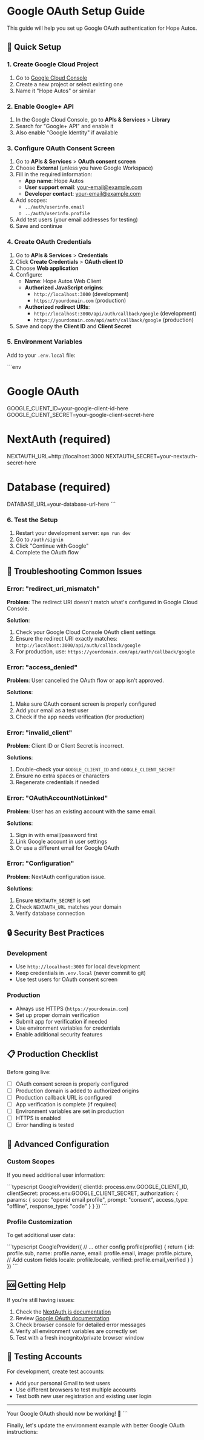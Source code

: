 # Google OAuth Setup Guide

This guide will help you set up Google OAuth authentication for Hope Autos.

## 🚀 Quick Setup

### 1. Create Google Cloud Project

1. Go to [Google Cloud Console](https://console.cloud.google.com/)
2. Create a new project or select existing one
3. Name it "Hope Autos" or similar

### 2. Enable Google+ API

1. In the Google Cloud Console, go to **APIs & Services** > **Library**
2. Search for "Google+ API" and enable it
3. Also enable "Google Identity" if available

### 3. Configure OAuth Consent Screen

1. Go to **APIs & Services** > **OAuth consent screen**
2. Choose **External** (unless you have Google Workspace)
3. Fill in the required information:
   - **App name**: Hope Autos
   - **User support email**: your-email@example.com
   - **Developer contact**: your-email@example.com
4. Add scopes:
   - `../auth/userinfo.email`
   - `../auth/userinfo.profile`
5. Add test users (your email addresses for testing)
6. Save and continue

### 4. Create OAuth Credentials

1. Go to **APIs & Services** > **Credentials**
2. Click **Create Credentials** > **OAuth client ID**
3. Choose **Web application**
4. Configure:
   - **Name**: Hope Autos Web Client
   - **Authorized JavaScript origins**:
     - `http://localhost:3000` (development)
     - `https://yourdomain.com` (production)
   - **Authorized redirect URIs**:
     - `http://localhost:3000/api/auth/callback/google` (development)
     - `https://yourdomain.com/api/auth/callback/google` (production)
5. Save and copy the **Client ID** and **Client Secret**

### 5. Environment Variables

Add to your `.env.local` file:

\`\`\`env
# Google OAuth
GOOGLE_CLIENT_ID=your-google-client-id-here
GOOGLE_CLIENT_SECRET=your-google-client-secret-here

# NextAuth (required)
NEXTAUTH_URL=http://localhost:3000
NEXTAUTH_SECRET=your-nextauth-secret-here

# Database (required)
DATABASE_URL=your-database-url-here
\`\`\`

### 6. Test the Setup

1. Restart your development server: `npm run dev`
2. Go to `/auth/signin`
3. Click "Continue with Google"
4. Complete the OAuth flow

## 🔧 Troubleshooting Common Issues

### Error: "redirect_uri_mismatch"

**Problem**: The redirect URI doesn't match what's configured in Google Cloud Console.

**Solution**:
1. Check your Google Cloud Console OAuth client settings
2. Ensure the redirect URI exactly matches: `http://localhost:3000/api/auth/callback/google`
3. For production, use: `https://yourdomain.com/api/auth/callback/google`

### Error: "access_denied"

**Problem**: User cancelled the OAuth flow or app isn't approved.

**Solutions**:
1. Make sure OAuth consent screen is properly configured
2. Add your email as a test user
3. Check if the app needs verification (for production)

### Error: "invalid_client"

**Problem**: Client ID or Client Secret is incorrect.

**Solutions**:
1. Double-check your `GOOGLE_CLIENT_ID` and `GOOGLE_CLIENT_SECRET`
2. Ensure no extra spaces or characters
3. Regenerate credentials if needed

### Error: "OAuthAccountNotLinked"

**Problem**: User has an existing account with the same email.

**Solutions**:
1. Sign in with email/password first
2. Link Google account in user settings
3. Or use a different email for Google OAuth

### Error: "Configuration"

**Problem**: NextAuth configuration issue.

**Solutions**:
1. Ensure `NEXTAUTH_SECRET` is set
2. Check `NEXTAUTH_URL` matches your domain
3. Verify database connection

## 🔒 Security Best Practices

### Development
- Use `http://localhost:3000` for local development
- Keep credentials in `.env.local` (never commit to git)
- Use test users for OAuth consent screen

### Production
- Always use HTTPS (`https://yourdomain.com`)
- Set up proper domain verification
- Submit app for verification if needed
- Use environment variables for credentials
- Enable additional security features

## 📋 Production Checklist

Before going live:

- [ ] OAuth consent screen is properly configured
- [ ] Production domain is added to authorized origins
- [ ] Production callback URL is configured
- [ ] App verification is complete (if required)
- [ ] Environment variables are set in production
- [ ] HTTPS is enabled
- [ ] Error handling is tested

## 🎯 Advanced Configuration

### Custom Scopes
If you need additional user information:

\`\`\`typescript
GoogleProvider({
  clientId: process.env.GOOGLE_CLIENT_ID,
  clientSecret: process.env.GOOGLE_CLIENT_SECRET,
  authorization: {
    params: {
      scope: "openid email profile",
      prompt: "consent",
      access_type: "offline",
      response_type: "code"
    }
  }
})
\`\`\`

### Profile Customization
To get additional user data:

\`\`\`typescript
GoogleProvider({
  // ... other config
  profile(profile) {
    return {
      id: profile.sub,
      name: profile.name,
      email: profile.email,
      image: profile.picture,
      // Add custom fields
      locale: profile.locale,
      verified: profile.email_verified
    }
  }
})
\`\`\`

## 🆘 Getting Help

If you're still having issues:

1. Check the [NextAuth.js documentation](https://next-auth.js.org/providers/google)
2. Review [Google OAuth documentation](https://developers.google.com/identity/protocols/oauth2)
3. Check browser console for detailed error messages
4. Verify all environment variables are correctly set
5. Test with a fresh incognito/private browser window

## 📝 Testing Accounts

For development, create test accounts:
- Add your personal Gmail to test users
- Use different browsers to test multiple accounts
- Test both new user registration and existing user login

---

Your Google OAuth should now be working! 🎉
\`\`\`

Finally, let's update the environment example with better Google OAuth instructions:

